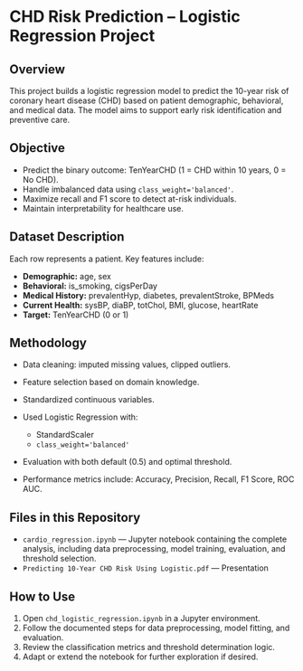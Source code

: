 # CHD Risk Prediction – Logistic Regression Project

## Overview

This project builds a logistic regression model to predict the 10-year risk of coronary heart disease (CHD) based on patient demographic, behavioral, and medical data. The model aims to support early risk identification and preventive care.

## Objective

* Predict the binary outcome: TenYearCHD (1 = CHD within 10 years, 0 = No CHD).
* Handle imbalanced data using `class_weight='balanced'`.
* Maximize recall and F1 score to detect at-risk individuals.
* Maintain interpretability for healthcare use.

## Dataset Description

Each row represents a patient. Key features include:

* **Demographic:** age, sex
* **Behavioral:** is\_smoking, cigsPerDay
* **Medical History:** prevalentHyp, diabetes, prevalentStroke, BPMeds
* **Current Health:** sysBP, diaBP, totChol, BMI, glucose, heartRate
* **Target:** TenYearCHD (0 or 1)

## Methodology

* Data cleaning: imputed missing values, clipped outliers.
* Feature selection based on domain knowledge.
* Standardized continuous variables.
* Used Logistic Regression with:

  * StandardScaler
  * `class_weight='balanced'`
* Evaluation with both default (0.5) and optimal threshold.
* Performance metrics include: Accuracy, Precision, Recall, F1 Score, ROC AUC.

## Files in this Repository

* `cardio_regression.ipynb` — Jupyter notebook containing the complete analysis, including data preprocessing, model training, evaluation, and threshold selection.
* `Predicting 10-Year CHD Risk Using Logistic.pdf` — Presentation

## How to Use

1. Open `chd_logistic_regression.ipynb` in a Jupyter environment.
2. Follow the documented steps for data preprocessing, model fitting, and evaluation.
3. Review the classification metrics and threshold determination logic.
4. Adapt or extend the notebook for further exploration if desired.



